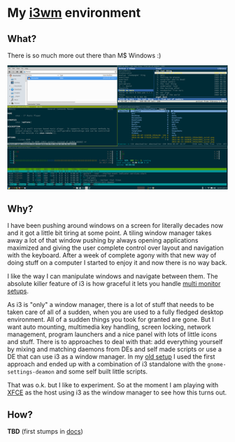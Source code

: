 # My [i3wm](https://i3wm.org/) environment

## What?

There is so much more out there than M$ Windows :)

![i3-screen](docs/i3-screen.png)

## Why?

I have been pushing around windows on a screen for literally decades now and it got a little bit tiring at some point. A tiling window manager takes away a lot of that window pushing by always opening applications maximized and giving the user complete control over layout and navigation with the keyboard. After a week of complete agony with that new way of doing stuff on a computer I started to enjoy it and now there is no way back.

I like the way I can manipulate windows and navigate between them. The absolute killer feature of i3 is how graceful it lets you handle [multi monitor setups](http://i3wm.org/docs/userguide.html#multi_monitor). 

As i3 is "only" a window manager, there is a lot of stuff that needs to be taken care of all of a sudden, when you are used to a fully fledged desktop environment. All of a sudden things you took for granted are gone. But I want auto mounting, multimedia key handling, screen locking, network management, program launchers and a nice panel with lots of little icons and stuff. There is to approaches to deal with that: add everything yourself by mixing and matching daemons from DEs and self made scripts or use a DE that can use i3 as a window manager. In my [old setup](https://github.com/obestwalter/i3config/tree/stable-gnome-setup) I used the first approach and ended up with a combination of i3 standalone with the `gnome-settings-deamon` and some self built little scripts. 

That was o.k. but I like to experiment. So at the moment I am playing with [XFCE](http://www.xfce.org) as the host using i3 as the window manager to see how this turns out.

## How?

**TBD** (first stumps in [docs](docs/))
